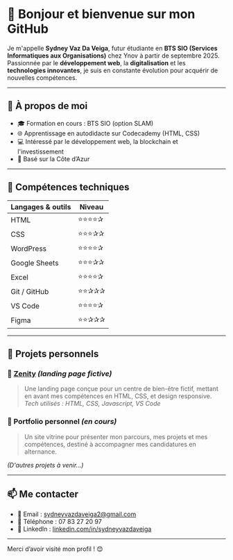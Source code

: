# 👋 Bonjour et bienvenue sur mon GitHub

Je m'appelle **Sydney Vaz Da Veiga**, futur étudiante en **BTS SIO (Services Informatiques aux Organisations)** chez Ynov à partir de septembre 2025.  
Passionnée par le **développement web**, la **digitalisation** et les **technologies innovantes**, je suis en constante évolution pour acquérir de nouvelles compétences.

---

## 🚀 À propos de moi

- 🎓 Formation en cours : BTS SIO (option SLAM)
- 🌐 Apprentissage en autodidacte sur Codecademy (HTML, CSS)
- 💻 Intéressé par le développement web, la blockchain et l'investissement
- 📍 Basé sur la Côte d’Azur

---

## 🧠 Compétences techniques

| Langages & outils | Niveau |
|-------------------|--------|
| HTML              | ⭐⭐⭐⭐✰ |
| CSS               | ⭐⭐⭐✰✰ |
| WordPress         | ⭐⭐⭐⭐✰ |
| Google Sheets     | ⭐⭐⭐✰✰ |
| Excel             | ⭐⭐⭐⭐✰ |
| Git / GitHub      | ⭐⭐✰✰✰ |
| VS Code           | ⭐⭐⭐⭐✰ |
| Figma             | ⭐⭐✰✰✰ |

---

## 📂 Projets personnels

### 🔹 [Zenity](https://github.com/sydvz) *(landing page fictive)*  
> Une landing page conçue pour un centre de bien-être fictif, mettant en avant mes compétences en HTML, CSS, et design responsive.  
*Tech utilisés : HTML, CSS, Javascript, VS Code*

### 🔹 Portfolio personnel *(en cours)*  
> Un site vitrine pour présenter mon parcours, mes projets et mes compétences, destiné à accompagner mes candidatures en alternance.

*(D'autres projets à venir...)*

---

## 📫 Me contacter

- 📧 Email : [sydneyvazdaveiga2@gmail.com](mailto:sydneyvazdaveiga2@gmail.com)
- 📱 Téléphone : 07 83 27 20 97
- 💼 LinkedIn : [linkedin.com/in/sydneyvazdaveiga](https://linkedin.com/in/sydneyvazdaveiga)

---

Merci d’avoir visité mon profil ! 😊

<!--
**Sydvz/sydvz** is a ✨ _special_ ✨ repository because its `README.md` (this file) appears on your GitHub profile.

Here are some ideas to get you started:

- 🔭 I’m currently working on ...
- 🌱 I’m currently learning ...
- 👯 I’m looking to collaborate on ...
- 🤔 I’m looking for help with ...
- 💬 Ask me about ...
- 📫 How to reach me: ...
- 😄 Pronouns: ...
- ⚡ Fun fact: ...
-->
